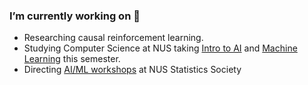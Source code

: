 ### I’m currently working on 🔭

* Researching causal reinforcement learning.
* Studying Computer Science at NUS taking [Intro to AI](https://nusmods.com/modules/CS3243/introduction-to-artificial-intelligence) and [Machine Learning](https://knmnyn.github.io/cs3244-2010/) this semester.
* Directing [AI/ML workshops](https://sites.google.com/view/workshops-statssoc/) at NUS Statistics Society
